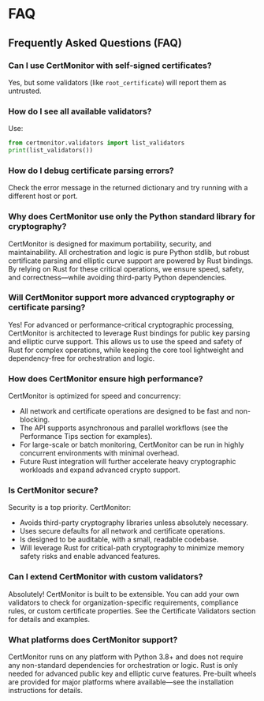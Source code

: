 # FAQ

## Frequently Asked Questions (FAQ)

### Can I use CertMonitor with self-signed certificates?

Yes, but some validators (like `root_certificate`) will report them as untrusted.

### How do I see all available validators?

Use:
```python
from certmonitor.validators import list_validators
print(list_validators())
```

### How do I debug certificate parsing errors?

Check the error message in the returned dictionary and try running with a different host or port.

### Why does CertMonitor use only the Python standard library for cryptography?

CertMonitor is designed for maximum portability, security, and maintainability. All orchestration and logic is pure Python stdlib, but robust certificate parsing and elliptic curve support are powered by Rust bindings. By relying on Rust for these critical operations, we ensure speed, safety, and correctness—while avoiding third-party Python dependencies.

### Will CertMonitor support more advanced cryptography or certificate parsing?

Yes! For advanced or performance-critical cryptographic processing, CertMonitor is architected to leverage Rust bindings for public key parsing and elliptic curve support. This allows us to use the speed and safety of Rust for complex operations, while keeping the core tool lightweight and dependency-free for orchestration and logic.

### How does CertMonitor ensure high performance?

CertMonitor is optimized for speed and concurrency:

- All network and certificate operations are designed to be fast and non-blocking.
- The API supports asynchronous and parallel workflows (see the Performance Tips section for examples).
- For large-scale or batch monitoring, CertMonitor can be run in highly concurrent environments with minimal overhead.
- Future Rust integration will further accelerate heavy cryptographic workloads and expand advanced crypto support.

### Is CertMonitor secure?

Security is a top priority. CertMonitor:

- Avoids third-party cryptography libraries unless absolutely necessary.
- Uses secure defaults for all network and certificate operations.
- Is designed to be auditable, with a small, readable codebase.
- Will leverage Rust for critical-path cryptography to minimize memory safety risks and enable advanced features.

### Can I extend CertMonitor with custom validators?

Absolutely! CertMonitor is built to be extensible. You can add your own validators to check for organization-specific requirements, compliance rules, or custom certificate properties. See the Certificate Validators section for details and examples.

### What platforms does CertMonitor support?

CertMonitor runs on any platform with Python 3.8+ and does not require any non-standard dependencies for orchestration or logic. Rust is only needed for advanced public key and elliptic curve features. Pre-built wheels are provided for major platforms where available—see the installation instructions for details.
